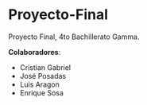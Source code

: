 # Proyecto-Final
Proyecto Final, 4to Bachillerato Gamma.

**Colaboradores**:
- Cristian Gabriel
- José Posadas
- Luis Aragon
- Enrique Sosa

